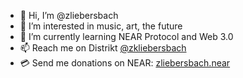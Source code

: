 - 👋 Hi, I’m @zliebersbach
- 👀 I’m interested in music, art, the future
- 🌱 I’m currently learning NEAR Protocol and Web 3.0
- 📫 Reach me on Distrikt [@zkliebersbach](https://az5sd-cqaaa-aaaae-aaarq-cai.ic0.app/u/zkliebersbach)
- 💳 Send me donations on NEAR: [zliebersbach.near](https://explorer.near.org/accounts/zliebersbach.near)

<!---
zliebersbach/zliebersbach is a ✨ special ✨ repository because its `README.md` (this file) appears on your GitHub profile.
You can click the Preview link to take a look at your changes.
--->
